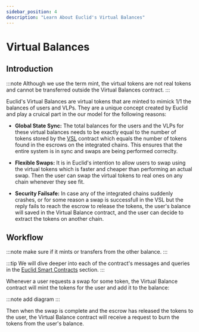 ```yaml
---
sidebar_position: 4
description: "Learn About Euclid's Virtual Balances"
---
```


# Virtual Balances

## Introduction 
:::note
Although we use the term mint, the virtual tokens are not real tokens and cannot be transferred outside the Virtual Balances contract.
:::

Euclid's Virtual Balances are virtual tokens that are minted to mimick 1/1 the balances of users and VLPs. They are a unique concept created by Euclid and play a cruical part in the our model for the following reasons:

- **Global State Sync:** The total balances for the users and the VLPs for these virtual balances needs to be exactly equal to the number of tokens stored by the [VSL](../Virtual%20Settlement%20Layer/virtual-settlement-layer.md) contract which equals the number of tokens found in the escrows on the integrated chains. This ensures that the entire system is in sync and swaps are being performed correclty.

- **Flexible Swaps:** It is in Euclid's intention to allow users to swap using the virtual tokens which is faster and cheaper than performing an actual swap. Then the user can swap the virtual tokens to real ones on any chain whenever they see fit.

- **Security Failsafe:** In case any of the integrated chains suddenly crashes, or for some reason a swap is successfull in the VSL but the reply fails to reach the escrow to release the tokens, the user's balance will saved in the Virtual Balance contract, and the user can decide to extract the tokens on another chain. 

## Workflow
:::note
make sure if it mints or transfers from the other balance.
:::

:::tip
We will dive deeper into each of the contract's messages and queries in the [Euclid Smart Contracts](../../Euclid%20Protocol/euclid-pool.md) section.
:::

Whenever a user requests a swap for some token, the Virtual Balance contract will mint the tokens for the user and add it to the balance:

:::note
add diagram
:::

Then when the swap is complete and the escrow has released the tokens to the user, the Virtual Balance contract will receive a request to burn the tokens from the user's balance.
